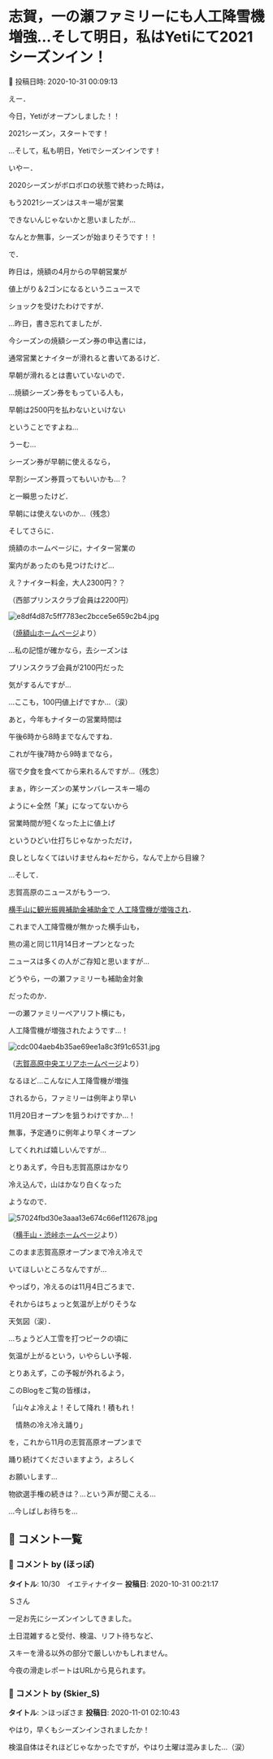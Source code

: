 # 志賀，一の瀬ファミリーにも人工降雪機増強…そして明日，私はYetiにて2021シーズンイン！

📅 投稿日時: 2020-10-31 00:09:13

えー．


今日，Yetiがオープンしました！！


2021シーズン，スタートです！


…そして，私も明日，Yetiでシーズンインです！





いやー．


2020シーズンがボロボロの状態で終わった時は，


もう2021シーズンはスキー場が営業


できないんじゃないかと思いましたが…


なんとか無事，シーズンが始まりそうです！！





で．


昨日は，焼額の4月からの早朝営業が


値上がり＆2ゴンになるというニュースで


ショックを受けたわけですが．





…昨日，書き忘れてましたが．


今シーズンの焼額シーズン券の申込書には，


通常営業とナイターが滑れると書いてあるけど．


早朝が滑れるとは書いていないので．


…焼額シーズン券をもっている人も，


早朝は2500円を払わないといけない


ということですよね…





うーむ…


シーズン券が早朝に使えるなら，


早割シーズン券買ってもいいかも…？


と一瞬思ったけど．


早朝には使えないのか…（残念）





そしてさらに．


焼額のホームページに，ナイター営業の


案内があったのも見つけたけど…


え？ナイター料金，大人2300円？？


（西部プリンスクラブ会員は2200円）







![e8df4d87c5ff7783ec2bcce5e659c2b4.jpg](images/e8df4d87c5ff7783ec2bcce5e659c2b4.jpg)




（[焼額山ホームページ](https://www.princehotels.co.jp/ski/shiga/informations/night_ski_1/)より）





…私の記憶が確かなら，去シーズンは


プリンスクラブ会員が2100円だった


気がするんですが…


…ここも，100円値上げですか…（涙）





あと，今年もナイターの営業時間は


午後6時から8時までなんですね．


これが午後7時から9時までなら，


宿で夕食を食べてから来れるんですが…（残念）





まぁ，昨シーズンの某サンバレースキー場の


ように←全然「某」になってないから


営業時間が短くなった上に値上げ


というひどい仕打ちじゃなかっただけ，


良しとしなくてはいけませんね←だから，なんで上から目線？





…そして．


志賀高原のニュースがもう一つ．


[横手山に観光振興補助金補助金で
人工降雪機が増強され](https://yokoteyama2307.com/news/9848/)．


これまで人工降雪機が無かった横手山も，


熊の湯と同じ11月14日オープンとなった


ニュースは多くの人がご存知と思いますが…





どうやら，一の瀬ファミリーも補助金対象


だったのか．


一の瀬ファミリーペアリフト横にも，


人工降雪機が増強されたようです…！







![cdc004aeb4b35ae69ee1a8c3f91c6531.jpg](images/cdc004aeb4b35ae69ee1a8c3f91c6531.jpg)




（[志賀高原中央エリアホームページ](http://shigakogen.co.jp/archives/7923)より）





なるほど…こんなに人工降雪機が増強


されるから，ファミリーは例年より早い


11月20日オープンを狙うわけですか…！


無事，予定通りに例年より早くオープン


してくれれば嬉しいんですが…





とりあえず，今日も志賀高原はかなり


冷え込んで，山はかなり白くなった


ようなので．







![57024fbd30e3aaa13e674c66ef112678.jpg](images/57024fbd30e3aaa13e674c66ef112678.jpg)




（[横手山・渋峠ホームページ](https://yokoteyama2307.com/news/10672/)より）





このまま志賀高原オープンまで冷え冷えで


いてほしいところなんですが…


やっぱり，冷えるのは11月4日ごろまで．


それからはちょっと気温が上がりそうな


天気図（涙）．


…ちょうど人工雪を打つピークの頃に


気温が上がるという，いやらしい予報．





とりあえず，この予報が外れるよう，


このBlogをご覧の皆様は，


「山々よ冷えよ！そして降れ！積もれ！


　情熱の冷え冷え踊り」


を，これから11月の志賀高原オープンまで


踊り続けてくださいますよう，よろしく


お願いします…








物欲選手権の続きは？…という声が聞こえる…


…今しばしお待ちを…

## 💬 コメント一覧

### 💬 コメント by (ほっぽ)
**タイトル**: 10/30　イエティナイター
**投稿日**: 2020-10-31 00:21:17

Ｓさん



一足お先にシーズンインしてきました。

土日混雑すると受付、検温、リフト待ちなど、

スキーを滑る以外の部分で厳しいかもしれません。



今夜の滑走レポートはURLから見られます。

### 💬 コメント by (Skier_S)
**タイトル**: ＞ほっぽさま
**投稿日**: 2020-11-01 02:10:43

やはり，早くもシーズンインされましたか！

検温自体はそれほどじゃなかったですが，やはり土曜は混みました…（涙）

